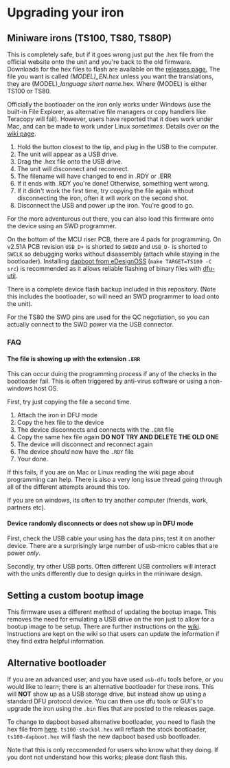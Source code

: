 # Upgrading your iron

## Miniware irons (TS100, TS80, TS80P)

This is completely safe, but if it goes wrong just put the .hex file from the official website onto the unit and you're back to the old firmware. Downloads for the hex files to flash are available on the [releases page.](https://github.com/Ralim/ts100/releases) The file you want is called *(MODEL)_EN.hex* unless you want the translations, they are (MODEL)_*language short name*.hex. Where (MODEL) is either TS100 or TS80.

Officially the bootloader on the iron only works under Windows (use the built-in File Explorer, as alternative file managers or copy handlers like Teracopy will fail). However, users have reported that it does work under Mac, and can be made to work under Linux *sometimes*. Details over on the [wiki page](https://github.com/Ralim/ts100/wiki/Upgrading-Firmware). 



1. Hold the button closest to the tip, and plug in the USB to the computer.
2. The unit will appear as a USB drive.
3. Drag the .hex file onto the USB drive.
4. The unit will disconnect and reconnect.
5. The filename will have changed to end in .RDY or .ERR
6. If it ends with .RDY you're done! Otherwise, something went wrong.
7. If it didn't work the first time, try copying the file again without disconnecting the iron, often it will work on the second shot.
8. Disconnect the USB and power up the iron. You're good to go.



For the more adventurous out there, you can also load this firmware onto the device using an SWD programmer.

On the bottom of the MCU riser PCB, there are 4 pads for programming. On v2.51A PCB revision `USB_D+` is shorted to `SWDIO` and `USB_D-` is shorted to `SWCLK` so debugging works without disassembly (attach while staying in the bootloader). Installing [dapboot from eDesignOSS](https://github.com/eDesignOSS/dapboot) (`make TARGET=TS100 -C src`) is recommended as it allows reliable flashing of binary files with [dfu-util](http://dfu-util.sourceforge.net/).

There is a complete device flash backup included in this repository. (Note this includes the bootloader, so will need an SWD programmer to load onto the unit).

For the TS80 the SWD pins are used for the QC negotiation, so you can actually connect to the SWD power via the USB connector.


### FAQ

#### The file is showing up with the extension `.ERR`

This can occur duing the programming process if any of the checks in the bootloader fail. This is often triggered by anti-virus software or using a non-windows host OS.

First, try just copying the file a second time.

1. Attach the iron in DFU mode
2. Copy the hex file to the device
3. The device disconnects and connects with the `.ERR` file
4. Copy the same hex file again  **DO NOT TRY AND DELETE THE OLD ONE**
5. The device will disconnect and reconnect again
6. The device _should_ now have the `.RDY` file
7. Your done.

If this fails, if you are on Mac or Linux reading the wiki page about programming can help. There is also a very long issue thread going through all of the different attempts around this too.

If you are on windows, its often to try another computer (friends, work, partners etc).

#### Device randomly disconnects or does not show up in DFU mode

First, check the USB cable your using has the data pins; test it on another device. There are a surprisingly large number of usb-micro cables that are power _only_.

Secondly, try other USB ports. Often different USB controllers will interact with the units differently due to design quirks in the miniware design.

## Setting a custom bootup image

This firmware uses a different method of updating the bootup image.
This removes the need for emulating a USB drive on the iron just to allow for a bootup image to be setup.
There are further instructions on the [wiki](https://github.com/Ralim/ts100/wiki/Logo-Editor).
Instructions are kept on the wiki so that users can update the information if they find extra helpful information.

## Alternative bootloader

If you are an advanced user, and you have used `usb-dfu` tools before, or you would like to learn; there is an alternative bootloader for these irons.
This will **NOT** show up as a USB storage drive, but instead show up using a standard DFU protocol device. You can then use dfu tools or GUI's to upgrade the iron using the `.bin` files that are posted to the releases page.

To change to dapboot based alternative bootloader, you need to flash the hex file from [here](https://github.com/eDesignOSS/ts100-bl-flasher/releases).
`ts100-stockbl.hex` will reflash the stock bootloader, `ts100-dapboot.hex` will flash the new dapboot based usb bootloader.

Note that this is only reccomended for users who know what they doing. If you dont not understand how this works; please dont flash this.
